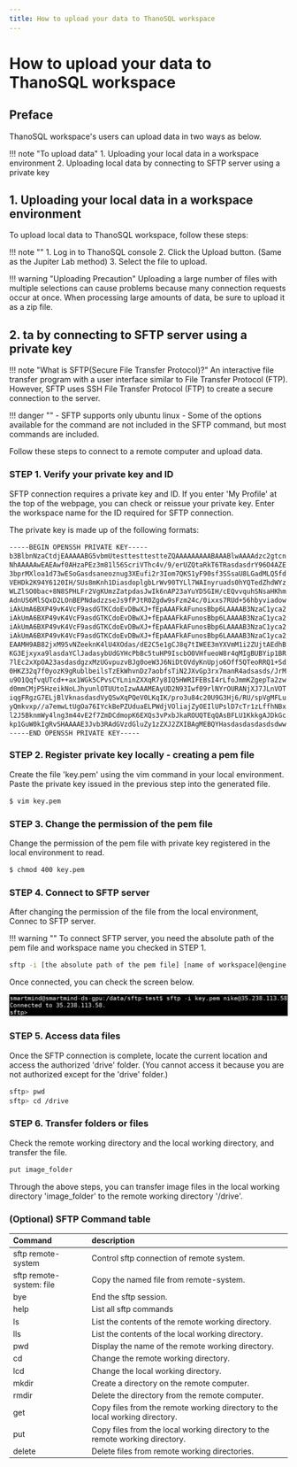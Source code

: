 ```yaml
---
title: How to upload your data to ThanoSQL workspace
---
```


# __How to upload your data to ThanoSQL workspace__ 

## __Preface__

ThanoSQL workspace's users can upload data in two ways as below.

!!! note "To upload data"
    1. Uploading your local data in a workspace environment
    2. Uploading local data by connecting to SFTP server using a private key

## __1. Uploading your local data in a workspace environment__

To upload local data to ThanoSQL workspace, follow these steps:

!!! note ""
    1. Log in to ThanoSQL console
    2. Click the Upload button. (Same as the Jupiter Lab method)
    3.  Select the file to upload.

!!! warning "Uploading Precaution" 
    Uploading a large number of files with multiple selections can cause problems because many connection requests occur at once. When processing large amounts of data, be sure to upload it as a zip file.

## __2. ta by connecting to SFTP server using a private key__

!!! note "What is SFTP(Secure File Transfer Protocol)?"
    An interactive file transfer program with a user interface similar to File Transfer Protocol (FTP). However, SFTP uses SSH File Transfer Protocol (FTP) to create a secure connection to the server.

!!! danger ""
    - SFTP supports only ubuntu linux 
    - Some of the options available for the command are not included in the SFTP command, but most commands are included.

Follow these steps to connect to a remote computer and upload data.


### __STEP 1. Verify your private key and ID__

SFTP connection requires a private key and ID. If you enter 'My Profile' at the top of the webpage, you can check or reissue your private key. Enter the workspace name for the ID required for SFTP connection.

The private key is made up of the following formats:

```pem
-----BEGIN OPENSSH PRIVATE KEY-----
b3BlbnNzaCtdjEAAAAABG5vbmUtesttesttestteZQAAAAAAAAABAAABlwAAAAdzc2gtcn
NhAAAAAwEAEAwf0AHzaPEz3m81l56ScriVThc4v/9/erUZQtaRkT6TRasdasdrY96O4AZE
3bprMXloa1d73wESoGasdsaneoznug3XEufi2r3Iom7QKS1yF90sf3SSsaU8LGadMLQ5fd
VEHDk2K94Y6120IH/SUs8mKnh1DiasdoplgbLrWv90TYLl7WAInyruads0hYQTedZhdWYz
WLZlSO0bac+8N8SPHLFr2VgKUmzZatpdasJwIk6nAP23aYuYD5GIH/cEQvvquhSNsaHKhm
AdnUS6MlSQxD2LOnBEPNdadzzseJs9fPJtR0Zgdw9sFzm24c/0ixxs7RUd+56hbyviadow
iAkUmA6BXP49vK4VcF9asdGTKCdoEvDBwXJ+fEpAAAFkAFunosBbp6LAAAAB3NzaC1yca2
iAkUmA6BXP49vK4VcF9asdGTKCdoEvDBwXJ+fEpAAAFkAFunosBbp6LAAAAB3NzaC1yca2
iAkUmA6BXP49vK4VcF9asdGTKCdoEvDBwXJ+fEpAAAFkAFunosBbp6LAAAAB3NzaC1yca2
iAkUmA6BXP49vK4VcF9asdGTKCdoEvDBwXJ+fEpAAAFkAFunosBbp6LAAAAB3NzaC1yca2
EAAMH9AB82jxM95vNZeeknK4lU4XOdas/dE2C5e1gCJ8q7tIWEE3mYXVmM1i2ZUjtAEdhB
KG3Ejxyxa9lasdaYClJadasybUdGYHcPbBc5tuHP9IscbO0VHfueoW8r4qMIgBUBYip1BR
7lEc2xXpOA23asdasdgzxMzUGvpuzvBJg0oeW3J6NiDtOVdyKnUpjo6Off5QTeoRRQ1+Sd
0HKZ32q7f0yozK9gRublbeilsTzEkWhvnDz7aobfsTiN2JXvGp3rx7manR4adsasds/JrM
u9O1QqfvqUTcd++ax1WGk5CPvsCYLninZXXqR7y8IQ5HWRIFEBsI4rLfoJmmKZgepTa2zw
d0mmCMjP5HzeikNoLJhyunlOTUUtoIzwAAAMEAyUD2N93Iwf09rlNYrOURANjXJ7JLnVOT
iqgFRgzG7ELjBlVknasdasdVyQSwXqPQeV0LKqIK/pro3u84c20U9G3Hj6/RU/spVgMFLu
yQmkvxp//a7emwLtUgOa76IYckBePZUduaELPWdjVOliajZyOEIlUPslD7cTr1zLffhNBx
l2J5BknmWy4lng3m44vE2f7ZmDCdmopK6EXQs3vPxbJkaROUQTEqQAsBFLU1KkkgAJDkGc
kp1GuW0kIgRvSHAAAAE3Jvb3RAdGVzdGluZy1zZXJ2ZXIBAgMEBQYHasdasdasdasdsdww
-----END OPENSSH PRIVATE KEY-----
```
### __STEP 2. Register private key locally - creating a pem file__

Create the file 'key.pem' using the vim command in your local environment. Paste the private key issued in the previous step into the generated file.

```bash
$ vim key.pem
```

### __STEP 3. Change the permission of the pem file__

Change the permission of the pem file with private key registered in the local environment to read.

```bash
$ chmod 400 key.pem
```

### __STEP 4. Connect to SFTP server__
After changing the permission of the file from the local environment, Connec to SFTP server.

!!! warning ""
    To connect SFTP server, you need the absolute path of the pem file and workspace name you checked in STEP 1.

```bash
sftp -i [the absolute path of the pem file] [name of workspace]@engine.thanosql.ai
```

Once connected, you can check the screen below.

[![IMAGE](/img/thanosql_syntax/connecting/img1.png)](/img/thanosql_syntax/connecting/img1.png)

### __STEP 5. Access data files__

Once the SFTP connection is complete, locate the current location and access the authorized 'drive' folder. (You cannot access it because you are not authorized except for the 'drive' folder.)

```bash
sftp> pwd
sftp> cd /drive
```

### __STEP 6. Transfer folders or files__

Check the remote working directory and the local working directory, and transfer the file.

```bash
put image_folder
```

Through the above steps, you can transfer image files in the local working directory 'image_folder' to the remote working directory '/drive'.

### __(Optional) SFTP Command table__
|Command|description|
|:---|:---|
|sftp remote-system| Control sftp connection of remote system.|
|sftp remote-system: file|Copy the named file from remote-system.|
|bye|End the sftp session.|
|help|List all sftp commands|
|ls|List the contents of the remote working directory.|
|lls|List the contents of the local working directory.|
|pwd|Display the name of the remote working directory.|
|cd|Change the remote working directory.|
|lcd|Change the local working directory.|
|mkdir|Create a directory on the remote computer.|
|rmdir|Delete the directory from the remote computer.|
|get|Copy files from the remote working directory to the local working directory.|
|put|Copy files from the local working directory to the remote working directory.|
|delete|Delete files from remote working directories.|
